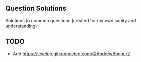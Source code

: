 ## Question Solutions

Solutions to common questions (created for my own sanity and understanding)

## TODO

* Add https://levelup.gitconnected.com/@AndrewBonner2
